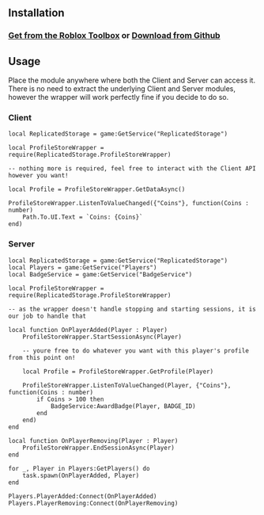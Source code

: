 ## Installation

### [Get from the Roblox Toolbox]("https://create.roblox.com/store/asset/104280357701717") or [Download from Github]("https://github.com/J1ck/ProfileStoreWrapper/releases/tag/Release")

## Usage

Place the module anywhere where both the Client and Server can access it. There is no need to extract the underlying Client and Server modules, however the wrapper will work perfectly fine if you decide to do so.

### Client
```luau linenums="1"
local ReplicatedStorage = game:GetService("ReplicatedStorage")

local ProfileStoreWrapper = require(ReplicatedStorage.ProfileStoreWrapper)

-- nothing more is required, feel free to interact with the Client API however you want!

local Profile = ProfileStoreWrapper.GetDataAsync()

ProfileStoreWrapper.ListenToValueChanged({"Coins"}, function(Coins : number)
    Path.To.UI.Text = `Coins: {Coins}`
end)
```

### Server
```luau linenums="1"
local ReplicatedStorage = game:GetService("ReplicatedStorage")
local Players = game:GetService("Players")
local BadgeService = game:GetService("BadgeService")

local ProfileStoreWrapper = require(ReplicatedStorage.ProfileStoreWrapper)

-- as the wrapper doesn't handle stopping and starting sessions, it is our job to handle that

local function OnPlayerAdded(Player : Player)
    ProfileStoreWrapper.StartSessionAsync(Player)

    -- youre free to do whatever you want with this player's profile from this point on!

    local Profile = ProfileStoreWrapper.GetProfile(Player)

    ProfileStoreWrapper.ListenToValueChanged(Player, {"Coins"}, function(Coins : number)
        if Coins > 100 then
            BadgeService:AwardBadge(Player, BADGE_ID)
        end
    end)
end

local function OnPlayerRemoving(Player : Player)
    ProfileStoreWrapper.EndSessionAsync(Player)
end

for _, Player in Players:GetPlayers() do
    task.spawn(OnPlayerAdded, Player)
end

Players.PlayerAdded:Connect(OnPlayerAdded)
Players.PlayerRemoving:Connect(OnPlayerRemoving)
```
